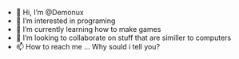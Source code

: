 - 👋 Hi, I’m @Demonux
- 👀 I’m interested in programing
- 🌱 I’m currently learning how to make games
- 💞️ I’m looking to collaborate on stuff that are similler to computers
- 📫 How to reach me ... Why sould i tell you?

<!---
Demonux/Demonux is a ✨ special ✨ repository because its `README.md` (this file) appears on your GitHub profile.
You can click the Preview link to take a look at your changes.
--->
